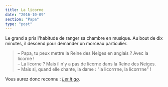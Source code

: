 ```yaml
---
title: La licorne
date: "2016-10-09"
section: "Papa"
type: "post"
---
```


Le grand a pris l'habitude de ranger sa chambre en musique. Au bout de dix minutes, il descend pour demander un morceau particulier.

<!-- more -->

> – Papa, tu peux mettre la Reine des Neiges en anglais ? Avec la licorne !  
> – La licorne ? Mais il n'y a pas de licorne dans la Reine des Neiges.  
> – Mais si, quand elle chante, la dame : "la licorrrne, la licorrrne" !  

Vous aurez donc reconnu : <a href="https://youtu.be/L0MK7qz13bU?t=1m51s" title="Vidéo youtube de Let It Go, le titre phare de La Reine des Neiges"><i lang="en">Let it go</i></a>.
